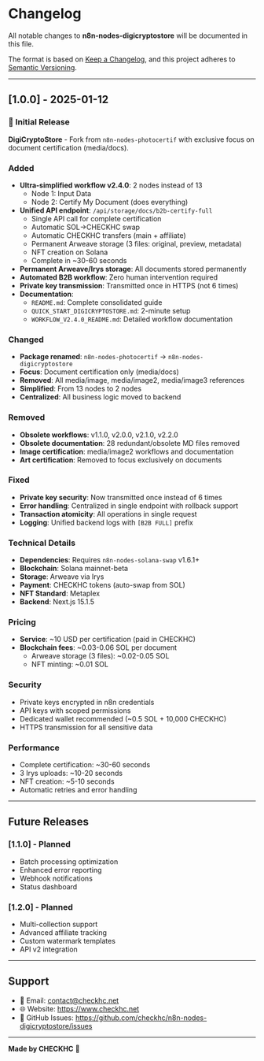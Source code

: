 # Changelog

All notable changes to **n8n-nodes-digicryptostore** will be documented in this file.

The format is based on [Keep a Changelog](https://keepachangelog.com/en/1.0.0/),
and this project adheres to [Semantic Versioning](https://semver.org/spec/v2.0.0.html).

---

## [1.0.0] - 2025-01-12

### 🎉 Initial Release

**DigiCryptoStore** - Fork from `n8n-nodes-photocertif` with exclusive focus on document certification (media/docs).

### Added
- **Ultra-simplified workflow v2.4.0**: 2 nodes instead of 13
  - Node 1: Input Data
  - Node 2: Certify My Document (does everything)
- **Unified API endpoint**: `/api/storage/docs/b2b-certify-full`
  - Single API call for complete certification
  - Automatic SOL→CHECKHC swap
  - Automatic CHECKHC transfers (main + affiliate)
  - Permanent Arweave storage (3 files: original, preview, metadata)
  - NFT creation on Solana
  - Complete in ~30-60 seconds
- **Permanent Arweave/Irys storage**: All documents stored permanently
- **Automated B2B workflow**: Zero human intervention required
- **Private key transmission**: Transmitted once in HTTPS (not 6 times)
- **Documentation**:
  - `README.md`: Complete consolidated guide
  - `QUICK_START_DIGICRYPTOSTORE.md`: 2-minute setup
  - `WORKFLOW_V2.4.0_README.md`: Detailed workflow documentation

### Changed
- **Package renamed**: `n8n-nodes-photocertif` → `n8n-nodes-digicryptostore`
- **Focus**: Document certification only (media/docs)
- **Removed**: All media/image, media/image2, media/image3 references
- **Simplified**: From 13 nodes to 2 nodes
- **Centralized**: All business logic moved to backend

### Removed
- **Obsolete workflows**: v1.1.0, v2.0.0, v2.1.0, v2.2.0
- **Obsolete documentation**: 28 redundant/obsolete MD files removed
- **Image certification**: media/image2 workflows and documentation
- **Art certification**: Removed to focus exclusively on documents

### Fixed
- **Private key security**: Now transmitted once instead of 6 times
- **Error handling**: Centralized in single endpoint with rollback support
- **Transaction atomicity**: All operations in single request
- **Logging**: Unified backend logs with `[B2B FULL]` prefix

### Technical Details
- **Dependencies**: Requires `n8n-nodes-solana-swap` v1.6.1+
- **Blockchain**: Solana mainnet-beta
- **Storage**: Arweave via Irys
- **Payment**: CHECKHC tokens (auto-swap from SOL)
- **NFT Standard**: Metaplex
- **Backend**: Next.js 15.1.5

### Pricing
- **Service**: ~10 USD per certification (paid in CHECKHC)
- **Blockchain fees**: ~0.03-0.06 SOL per document
  - Arweave storage (3 files): ~0.02-0.05 SOL
  - NFT minting: ~0.01 SOL

### Security
- Private keys encrypted in n8n credentials
- API keys with scoped permissions
- Dedicated wallet recommended (~0.5 SOL + 10,000 CHECKHC)
- HTTPS transmission for all sensitive data

### Performance
- Complete certification: ~30-60 seconds
- 3 Irys uploads: ~10-20 seconds
- NFT creation: ~5-10 seconds
- Automatic retries and error handling

---

## Future Releases

### [1.1.0] - Planned
- Batch processing optimization
- Enhanced error reporting
- Webhook notifications
- Status dashboard

### [1.2.0] - Planned
- Multi-collection support
- Advanced affiliate tracking
- Custom watermark templates
- API v2 integration

---

## Support

- 📧 Email: contact@checkhc.net
- 🌐 Website: https://www.checkhc.net
- 💬 GitHub Issues: https://github.com/checkhc/n8n-nodes-digicryptostore/issues

---

**Made by CHECKHC** 🚀
